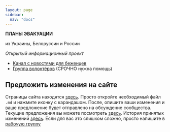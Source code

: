 ```yaml
---
layout: page
sidebar:
  nav: "docs"
---
```


**ПЛАНЫ ЭВАКУАЦИИ**

из Украины, Белоруссии и России

_Открытый информационный проект_

- [Канал с новостями для беженцев](https://t.me/evacuatio_github_io)
- [Группа волонтёров](https://t.me/+FHi3FnJaoWJkMDAx) (СРОЧНО нужна помощь)

## Предложить изменения на сайте

Страницы сайта находятся [здесь](https://github.com/evacuatio/evacuatio.github.io/tree/main/_pages). Просто откройте необходимый файл `.md` и нажмите иконку с карандашом. После, опишите ваши изменения и ваше предложение будет отправлено на обсуждение сообщества. Текущие предложения вы можете посмотреть [здесь](https://github.com/evacuatio/evacuatio.github.io/pulls). История принятых изменений [здесь](https://github.com/evacuatio/evacuatio.github.io/commits/main). Если для вас это слишком сложно, просто напишите в [рабочую группу](https://t.me/+FHi3FnJaoWJkMDAx)
